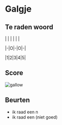 # Galgje

## Te raden woord

| | | | | |

|-|O|-|O|-|

|1|2|3|4|5|

## Score
![gallow](./images/2.png)

## Beurten
* ik raad een n
* ik raad een  (niet goed)